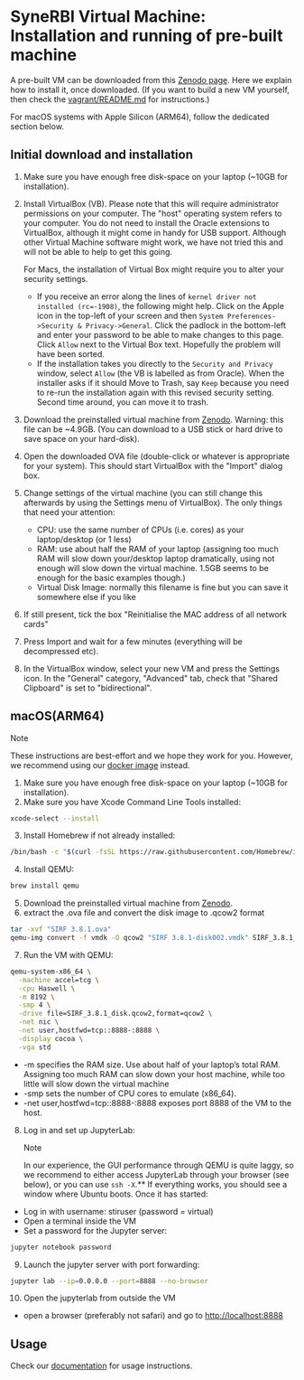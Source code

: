 # SyneRBI Virtual Machine: Installation and running of pre-built machine

A pre-built VM can be downloaded from this [Zenodo page](https://doi.org/10.5281/zenodo.3228198). Here we explain
how to install it, once downloaded. (If you want to build a new VM yourself, then check the [vagrant/README.md](vagrant/README.md) for instructions.)

For macOS systems with Apple Silicon (ARM64), follow the dedicated section below.

## Initial download and installation


1. Make sure you have enough free disk-space on your laptop (~10GB for installation).

2. Install VirtualBox (VB). Please note that this will require administrator permissions on your computer. The "host" operating system refers to your computer. 
You do not need to install the Oracle extensions to VirtualBox, although it might come in handy for USB support. 
Although other Virtual Machine software might work, we have not tried this and will not be able to help to get this going.
    
   For Macs, the installation of Virtual Box might require you to alter your security settings. 
    - If you receive an error along the lines of `kernel driver not installed (rc=-1908)`, the following might help. Click on the Apple icon in the top-left of your screen and then `System Preferences->Security & Privacy->General`. Click the padlock in the bottom-left and enter your password to be able to make changes to this page. Click `Allow` next to the Virtual Box text. Hopefully the problem will have been sorted.
    - If the installation takes you directly to the `Security and Privacy` window, select `Allow` (the VB is labelled as from Oracle). When the installer asks if it should Move to Trash, say `Keep` because you need to re-run the installation again with this revised security setting. Second time around, you can move it to trash.

3. Download the preinstalled virtual machine from [Zenodo](https://doi.org/10.5281/zenodo.3552234).
Warning: this file can be ~4.9GB. (You can download to a USB stick or hard drive to save space on your hard-disk).

4. Open the downloaded OVA file (double-click or whatever is appropriate for your system). This should start VirtualBox with the "Import" dialog box.

5. Change settings of the virtual machine (you can still change this afterwards by using the Settings menu of VirtualBox). The only things that need your attention:
	- CPU: use the same number of CPUs (i.e. cores) as your laptop/desktop (or 1 less)
	- RAM: use about half the RAM of your laptop (assigning too much RAM will slow down your/desktop laptop dramatically, using not enough will slow down the virtual machine. 1.5GB seems to be enough for the basic examples though.)
	- Virtual Disk Image: normally this filename is fine but you can save it somewhere else if you like

6. If still present, tick the box "Reinitialise the MAC address of all network cards"

7. Press Import and wait for a few minutes (everything will be decompressed etc).

8. In the VirtualBox window, select your new VM and press the Settings icon. In the "General" category, "Advanced" tab, check that "Shared Clipboard" is set to "bidirectional".

## macOS(ARM64)


> [!NOTE]
> These instructions are best-effort and we hope they work for you. However, we recommend using our [docker image](../docker/README.md) instead.

1. Make sure you have enough free disk-space on your laptop (~10GB for installation).
2. Make sure you have Xcode Command Line Tools installed:
```bash
xcode-select --install
```
3. Install Homebrew if not already installed:
```bash
/bin/bash -c "$(curl -fsSL https://raw.githubusercontent.com/Homebrew/install/HEAD/install.sh)"
```
4. Install QEMU:
```bash
brew install qemu
```
5. Download the preinstalled virtual machine from [Zenodo](https://doi.org/10.5281/zenodo.3552234).
6. extract the .ova file and convert the disk image to .qcow2 format
```bash
tar -xvf "SIRF 3.8.1.ova"
qemu-img convert -f vmdk -O qcow2 "SIRF 3.8.1-disk002.vmdk" SIRF_3.8.1_disk.qcow2
```
7. Run the VM with QEMU:
```bash
qemu-system-x86_64 \
  -machine accel=tcg \
  -cpu Haswell \
  -m 8192 \
  -smp 4 \
  -drive file=SIRF_3.8.1_disk.qcow2,format=qcow2 \
  -net nic \
  -net user,hostfwd=tcp::8888-:8888 \
  -display cocoa \
  -vga std
```
- -m specifies the RAM size. Use about half of your laptop’s total RAM. Assigning too much RAM can slow down your host machine, while too little will slow down the virtual machine 
- -smp sets the number of CPU cores to emulate (x86_64).
- -net user,hostfwd=tcp::8888-:8888 exposes port 8888 of the VM to the host.


8. Log in and set up JupyterLab:
   > [!NOTE]
   > In our experience, the GUI performance through QEMU is quite laggy, so we recommend to either access JupyterLab through your browser (see below), or you can use `ssh -X`.**
If everything works, you should see a window where Ubuntu boots. Once it has started:
- Log in with username: stiruser (password = virtual)
- Open a terminal inside the VM
- Set a password for the Jupyter server:
```bash
jupyter notebook password
```
9. Launch the jupyter server with port forwarding:
```bash
jupyter lab --ip=0.0.0.0 --port=8888 --no-browser
```
10. Open the jupyterlab from outside the VM
- open a browser (preferably not safari) and go to [http://localhost:8888](http://localhost:8888)




		


## Usage

Check our [documentation](documentation/README.md) for usage instructions.


